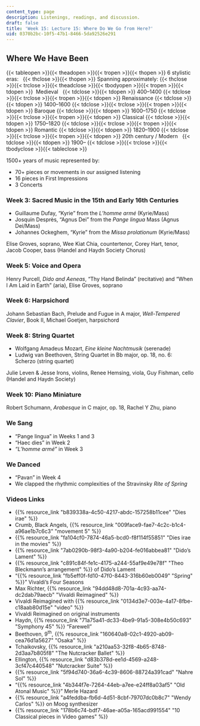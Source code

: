 ```yaml
---
content_type: page
description: Listenings, readings, and discussion.
draft: false
title: 'Week 15: Lecture 15: Where Do We Go from Here?'
uid: 0370b2bc-10f5-47b1-8466-5da92526e291
---
```

## Where We Have Been

{{< tableopen >}}{{< theadopen >}}{{< tropen >}}{{< thopen >}}
6 stylistic eras:  
{{< thclose >}}{{< thopen >}}
Spanning approximately:
{{< thclose >}}{{< trclose >}}{{< theadclose >}}{{< tbodyopen >}}{{< tropen >}}{{< tdopen >}}
 Medieval  
{{< tdclose >}}{{< tdopen >}}
400–1400
{{< tdclose >}}{{< trclose >}}{{< tropen >}}{{< tdopen >}}
Renaissance
{{< tdclose >}}{{< tdopen >}}
1400–1600
{{< tdclose >}}{{< trclose >}}{{< tropen >}}{{< tdopen >}}
Baroque
{{< tdclose >}}{{< tdopen >}}
1600–1750
{{< tdclose >}}{{< trclose >}}{{< tropen >}}{{< tdopen >}}
Classical
{{< tdclose >}}{{< tdopen >}}
1750–1820
{{< tdclose >}}{{< trclose >}}{{< tropen >}}{{< tdopen >}}
Romantic
{{< tdclose >}}{{< tdopen >}}
1820–1900
{{< tdclose >}}{{< trclose >}}{{< tropen >}}{{< tdopen >}}
20th century / Modern  
{{< tdclose >}}{{< tdopen >}}
1900–
{{< tdclose >}}{{< trclose >}}{{< tbodyclose >}}{{< tableclose >}}

1500+ years of music represented by:

- 70+ pieces or movements in our assigned listening
- 16 pieces in First Impressions
- 3 Concerts

### Week 3: Sacred Music in the 15th and Early 16th Centuries

- Guillaume Dufay, “Kyrie” from the *L’homme armé* (Kyrie/Mass)
- Josquin Desprès, “Agnus Dei” from the *Pange* *lingua* Mass (Agnus Dei/Mass)
- Johannes Ockeghem, “Kyrie” from the *Missa prolationum* (Kyrie/Mass)

Elise Groves, soprano, Wee Kiat Chia, countertenor, Corey Hart, tenor, Jacob Cooper, bass (Handel and Haydn Society Chorus)

### Week 5: Voice and Opera

Henry Purcell, *Dido and Aeneas*, “Thy Hand Belinda” (recitative) and “When I Am Laid in Earth” (aria), Elise Groves, soprano

### Week 6: Harpsichord

Johann Sebastian Bach, Prelude and Fugue in A major, *Well-Tempered Clavier*, Book II, Michael Goetjen, harpsichord

### Week 8: String Quartet

- Wolfgang Amadeus Mozart, *Eine kleine Nachtmusik* (serenade)
- Ludwig van Beethoven, String Quartet in Bb major, op. 18, no. 6: Scherzo (string quartet) 

Julie Leven & Jesse Irons, violins, Renee Hemsing, viola, Guy Fishman, cello (Handel and Haydn Society)

### Week 10: Piano Miniature

Robert Schumann, *Arabesque* in C major, op. 18, Rachel Y Zhu, piano

### We Sang

- “Pange lingua” in Weeks 1 and 3
- “Haec dies” in Week 2
- *“L’homme armé”* in Week 3

### We Danced

- “Pavan” in Week 4
- We clapped the rhythmic complexities of the Stravinsky *Rite of Spring* 

### Videos Links

- {{% resource_link "b839338a-4c50-4217-abdc-157258b11cee" "Dies irae" %}}
- Crumb, Black Angels, {{% resource_link "009face9-fae7-4c2c-b1c4-a96ae1b7c6c3" "movement 5" %}}
- {{% resource_link "fa104cf0-7874-46a5-bcd0-f8f114f55851" "Dies irae in the movies" %}}
- {{% resource_link "7ab0290b-98f3-4a90-b204-fe016abbea81" "Dido’s Lament" %}}
- {{% resource_link "c891c84f-fe1c-4175-a244-55af9e49e78f" "Theo Bleckmann’s arrangement" %}} of Dido’s Lament
- “{{% resource_link "fb5eff0f-fd10-47f0-8443-316b60eb0049" "Spring" %}}” Vivaldi’s Four Seasons
- Max Richter, {{% resource_link "94dd48d8-701a-4c93-aa74-dc2dab79aecb" "Vivaldi Reimagined" %}}
- Vivaldi Reimagined with {{% resource_link "0134d3e7-003e-4a17-8fbe-c18aab80d15e" "video" %}}
- Vivaldi Reimagined on original instruments
- Haydn, {{% resource_link "71a75a41-dc33-4be9-91a5-308e4b50c693" "Symphony 45" %}} “Farewell”
- Beethoven, 9<sup>th</sup>, {{% resource_link "160640a8-02c1-4920-ab09-cea76d1a5627" "Osaka" %}}
- Tchaikovsky, {{% resource_link "a210aa53-32f8-4b65-8748-2d3aa7b805f8" "The Nutcracker Ballet" %}}
- Ellington, {{% resource_link "d83b378d-ee1d-4569-a248-3cf47c440548" "Nutcracker Suite" %}}
- {{% resource_link "5f94d740-36a6-4c39-8606-88724a391cad" "Nahre Sol" %}}
- “{{% resource_link "4b344f7e-7264-44eb-a7ee-e24ff8a03af5" "Old Atonal Music" %}}” Merle Hazard
- {{% resource_link "a4feddba-fb6d-4d51-8cbf-79707dc0b8c7" "Wendy Carlos" %}} on Moog synthesizer
- {{% resource_link "178b6c74-bdf7-46ae-a05a-165acd991554" "10 Classical pieces in Video games" %}}